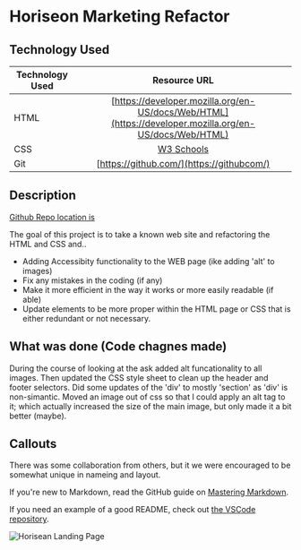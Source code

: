 # Horiseon Marketing Refactor 

## Technology Used 

| Technology Used         | Resource URL           | 
| ------------- |:-------------:| 
| HTML    | [https://developer.mozilla.org/en-US/docs/Web/HTML](https://developer.mozilla.org/en-US/docs/Web/HTML) | 
| CSS     | [W3 Schools](https://www.w3schools.com/css/default.asp)      |   
| Git | [https://github.com/](https://githubcom/)     |    

## Description 

[Github Repo location is](https://github.com/flimits/project-horiseon)

The goal of this project is to take a known web site and refactoring the HTML and CSS and..
- Adding Accessibity functionality to the WEB page (ike adding 'alt' to images)
- Fix any mistakes in the coding (if any)
- Make it more efficient in the way it works or more easily readable (if able)
- Update elements to be more proper within the HTML page or CSS that is either redundant or not necessary.


## What was done (Code chagnes made)

During the course of looking at the ask added alt funcationality to all images. Then updated the CSS style sheet to clean up the header and footer selectors. Did some updates of the 'div' to mostly 'section' as 'div' is non-simantic. Moved an image out of css so that I could apply an alt tag to it; which actually increased the size of the main image, but only made it a bit better (maybe).

## Callouts

There was some collaboration from others, but it we were encouraged to be somewhat unique in nameing and layout.


If you're new to Markdown, read the GitHub guide on [Mastering Markdown](https://guides.github.com/features/mastering-markdown/).

If you need an example of a good README, check out [the VSCode repository](https://github.com/microsoft/vscode).


![Horisean Landing Page](https://github.com/flimits/project-horiseon)
